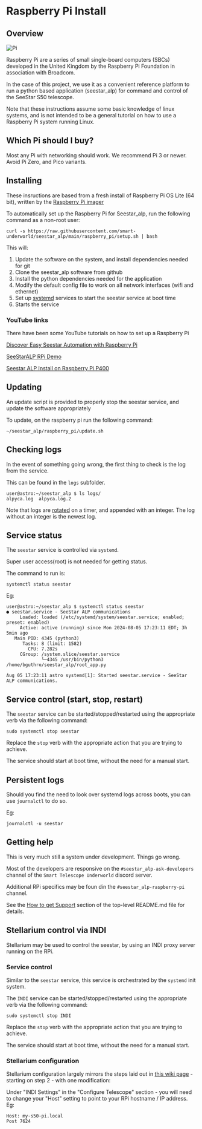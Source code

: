 # Raspberry Pi Install

## Overview

![Pi](https://assets.raspberrypi.com/static/raspberry-pi-4-labelled@2x-1c8c2d74ade597b9c9c7e9e2fff16dd4.png)

Raspberry Pi are a series of small single-board computers (SBCs) developed in the United Kingdom by the Raspberry Pi Foundation in association with Broadcom.

In the case of this project, we use it as a convenient reference platform to run a python based application (seestar_alp) for command and control of the SeeStar S50 telescope.

Note that these instructions assume some basic knowledge of linux systems, and is not intended to be a general tutorial on how to use a Raspberry Pi system running Linux.

## Which Pi should I buy?

Most any Pi with networking should work.
We recommend Pi 3 or newer.
Avoid Pi Zero, and Pico variants.

## Installing
These insructions are based from a fresh install of Raspberry Pi OS Lite (64 bit), written by the [Raspberry Pi imager](https://www.raspberrypi.com/software/)

To automatically set up the Raspberry Pi for Seestar_alp, run the following command as a non-root user:

```
curl -s https://raw.githubusercontent.com/smart-underworld/seestar_alp/main/raspberry_pi/setup.sh | bash
```

This will:

1. Update the software on the system, and install dependencies needed for git
2. Clone the seestar_alp software from github
3. Install the python dependencies needed for the application
4. Modify the default config file to work on all network interfaces (wifi and ethernet)
5. Set up [systemd](https://en.wikipedia.org/wiki/Systemd) services to start the seestar service at boot time
6. Starts the service

### YouTube links

There have been some YouTube tutorials on how to set up a Raspberry Pi

[Discover Easy Seestar Automation with Raspberry Pi](https://youtu.be/DoCsGYKzDFE)

[SeeStarALP RPi Demo](youtube.com/watch?v=0nhUNr_uNZA)

[Seestar ALP Install on Raspberry Pi P400](https://www.youtube.com/watch?v=Cm44uHXo5Rw)

## Updating

An update script is provided to properly stop the seestar service, and update the software appropriately

To update, on the raspberry pi run the following command:
```
~/seestar_alp/raspberry_pi/update.sh
```

## Checking logs

In the event of something going wrong, the first thing to check is the log from the service.

This can be found in the `logs` subfolder.

```
user@astro:~/seestar_alp $ ls logs/
alpyca.log  alpyca.log.2
```

Note that logs are [rotated](https://en.wikipedia.org/wiki/Log_rotation) on a timer, and appended with an integer. The log without an integer is the newest log.

## Service status

The `seestar` service is controlled via `systemd`. 

Super user access(root) is not needed for getting status.

The command to run is:

`systemctl status seestar`

Eg:

```
user@astro:~/seestar_alp $ systemctl status seestar
● seestar.service - SeeStar ALP communications
     Loaded: loaded (/etc/systemd/system/seestar.service; enabled; preset: enabled)
     Active: active (running) since Mon 2024-08-05 17:23:11 EDT; 3h 5min ago
   Main PID: 4345 (python3)
      Tasks: 8 (limit: 1582)
        CPU: 7.282s
     CGroup: /system.slice/seestar.service
             └─4345 /usr/bin/python3 /home/bguthro/seestar_alp/root_app.py

Aug 05 17:23:11 astro systemd[1]: Started seestar.service - SeeStar ALP communications.
```

## Service control (start, stop, restart)

The `seestar` service can be started/stopped/restarted using the appropriate verb via the following command:

`sudo systemctl stop seestar`

Replace the `stop` verb with the appropriate action that you are trying to achieve.

The service should start at boot time, without the need for a manual start.

## Persistent logs

Should you find the need to look over systemd logs across boots, you can use `journalctl` to do so.

Eg:

`journalctl -u seestar`

## Getting help

This is very much still a system under development. Things go wrong.

Most of the developers are responsive on the `#seestar_alp-ask-developers` channel of the `Smart Telescope Underworld` discord server. 

Additional RPi specifics may be foun din the `#seestar_alp-raspberry-pi` channel.

See the [How to get Support](../README.md#how-to-get-support) section of the top-level README.md file for details.

## Stellarium control via INDI

Stellarium may be used to control the seestar, by using an INDI proxy server running on the RPi.

### Service control
Similar to the `seestar` service, this service is orchestrated by the `systemd` init system.

The `INDI` service can be started/stopped/restarted using the appropriate verb via the following command:

`sudo systemctl stop INDI`

Replace the `stop` verb with the appropriate action that you are trying to achieve.

The service should start at boot time, without the need for a manual start.

### Stellarium configuration

Stellarium configuration largely mirrors the steps laid out in [this wiki page](https://github.com/smart-underworld/seestar_alp/wiki/Stellarium#controlling-seestar-from-stellarium) - starting on step 2 - with one modification:

Under "INDI Settings" in the "Configure Telescope" section - you will need to change your "Host" setting to point to your RPi hostname / IP address.
Eg:
```
Host: my-s50-pi.local
Post 7624
```